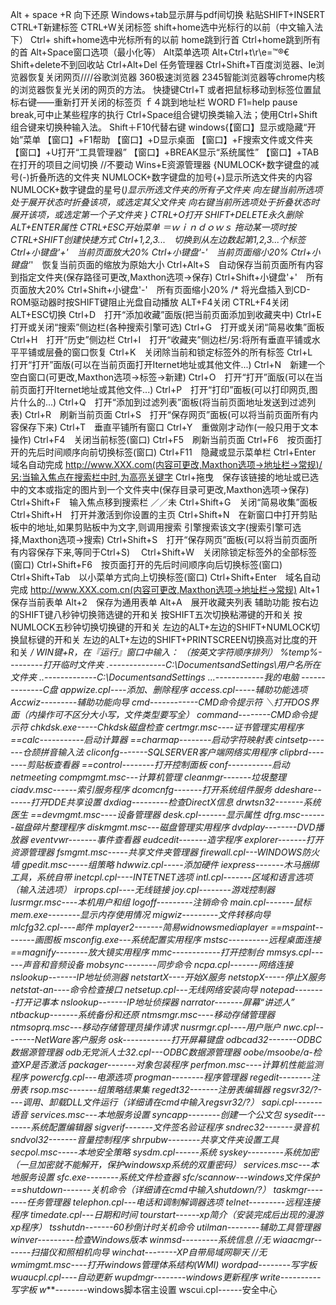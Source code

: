 Alt + space +R 向下还原
Windows+tab显示屏与pdf间切换
粘贴SHIFT+INSERT
CTRL+T新建标签
CTRL+W关闭标签
shift+home选中光标行的以前（中文输入法下）
Ctrl+ shift+home选中光标所有的以前
home跳到行首
Ctrl+home跳到所有的首
Alt+Space窗口选项（最小化等）
Alt菜单选项
Alt+Ctrl+t\r\e=™®€
Shift+delete不到回收站
Ctrl+Alt+Del 任务管理器
Ctrl+Shift+T百度浏览器、Ie浏览器恢复关闭网页////谷歌浏览器 360极速浏览器 2345智能浏览器等chrome内核的浏览器恢复光关闭的网页的方法。
快捷键Ctrl+T 或者把鼠标移动到标签位置鼠标右键——重新打开关闭的标签页
ｆ４跳到地址栏
WORD F1=help
pause break,可中止某些程序的执行
Ctrl+Space组合键切换类输入法；使用Ctrl+Shift组合键来切换种输入法。 
Shift＋F10代替右键
windows{【窗口】显示或隐藏“开始”菜单 
【窗口】+F1帮助 
【窗口】+D显示桌面 
【窗口】+F搜索文件或文件夹 
【窗口】+U打开“工具管理器” 
【窗口】+BREAK显示“系统属性” 
【窗口】+TAB在打开的项目之间切换 //不要动
Wins+E资源管理器
{NUMLOCK+数字键盘的减号(-)折叠所选的文件夹 
NUMLOCK+数字键盘的加号(+)显示所选文件夹的内容 
NUMLOCK+数字键盘的星号(*)显示所选文件夹的所有子文件夹 
向左键当前所选项处于展开状态时折叠该项，或选定其父文件夹 
向右键当前所选项处于折叠状态时展开该项，或选定第一个子文件夹 }
CTRL+O打开 
SHIFT+DELETE永久删除
ALT+ENTER属性 
CTRL+ESC开始菜单 ＝ｗｉｎｄｏｗｓ
拖动某一项时按CTRL+SHIFT创建快捷方式 
Ctrl+1,2,3...　切换到从左边数起第1,2,3...个标签 
Ctrl+小键盘'+'　当前页面放大20% 
Ctrl+小键盘'-'　当前页面缩小20% 
Ctrl+小键盘'*'　恢复当前页面的缩放为原始大小 
Ctrl+Alt+S　自动保存当前页面所有内容到指定文件夹(保存路径可更改,Maxthon选项→保存) 
Ctrl+Shift+小键盘'+'　所有页面放大20% 
Ctrl+Shift+小键盘'-'　所有页面缩小20% 
/*
将光盘插入到CD-ROM驱动器时按SHIFT键阻止光盘自动播放 
ALT+F4关闭 
CTRL+F4关闭 
ALT+ESC切换 
Ctrl+D　打开“添加收藏”面版(把当前页面添加到收藏夹中) 
Ctrl+E　打开或关闭“搜索”侧边栏(各种搜索引擎可选) 
Ctrl+G　打开或关闭“简易收集”面板 
Ctrl+H　打开“历史”侧边栏 
Ctrl+I　打开“收藏夹”侧边栏/另:将所有垂直平铺或水平平铺或层叠的窗口恢复 
Ctrl+K　关闭除当前和锁定标签外的所有标签 
Ctrl+L　打开“打开”面版(可以在当前页面打开Iternet地址或其他文件...) 
Ctrl+N　新建一个空白窗口(可更改,Maxthon选项→标签→新建) 
Ctrl+O　打开“打开”面版(可以在当前页面打开Iternet地址或其他文件...) 
Ctrl+P　打开“打印”面板(可以打印网页,图片什么的...) 
Ctrl+Q　打开“添加到过滤列表”面板(将当前页面地址发送到过滤列表) 
Ctrl+R　刷新当前页面 
Ctrl+S　打开“保存网页”面板(可以将当前页面所有内容保存下来) 
Ctrl+T　垂直平铺所有窗口 
Ctrl+Y　重做刚才动作(一般只用于文本操作) 
Ctrl+F4　关闭当前标签(窗口) 
Ctrl+F5　刷新当前页面 
Ctrl+F6　按页面打开的先后时间顺序向前切换标签(窗口) 
Ctrl+F11　隐藏或显示菜单栏 
Ctrl+Enter　域名自动完成 http://www.XXX.com(内容可更改,Maxthon选项→地址栏→常规)/另:当输入焦点在搜索栏中时,为高亮关键字
Ctrl+拖曳　保存该链接的地址或已选中的文本或指定的图片到一个文件夹中(保存目录可更改,Maxthon选项→保存) 
Ctrl+Shift+F　输入焦点移到搜索栏 ／／未
Ctrl+Shift+G　关闭“简易收集”面板 
Ctrl+Shift+H　打开并激活到你设置的主页 
Ctrl+Shift+N　在新窗口中打开剪贴板中的地址,如果剪贴板中为文字,则调用搜索 引擎搜索该文字(搜索引擎可选择,Maxthon选项→搜索) 
Ctrl+Shift+S　打开“保存网页”面板(可以将当前页面所有内容保存下来,等同于Ctrl+S)　 
Ctrl+Shift+W　关闭除锁定标签外的全部标签(窗口) 
Ctrl+Shift+F6　按页面打开的先后时间顺序向后切换标签(窗口) 
Ctrl+Shift+Tab　以小菜单方式向上切换标签(窗口) 
Ctrl+Shift+Enter　域名自动完成 http://www.XXX.com.cn(内容可更改,Maxthon选项→地址栏→常规)
Alt+1　保存当前表单 
Alt+2　保存为通用表单 
Alt+A　展开收藏夹列表 
辅助功能 
按右边的SHIFT键八秒钟切换筛选键的开和关 
按SHIFT五次切换粘滞键的开和关 
按NUMLOCK五秒钟切换切换键的开和关 
左边的ALT+左边的SHIFT+NUMLOCK切换鼠标键的开和关 
左边的ALT+左边的SHIFT+PRINTSCREEN切换高对比度的开和关 
*/
WIN键+R，在『运行』窗口中输入： 
（按英文字符顺序排列） 
%temp%---------打开临时文件夹 
.--------------C:\DocumentsandSettings\用户名所在文件夹 
..-------------C:\DocumentsandSettings 
...------------我的电脑 
\--------------C盘 
appwize.cpl----添加、删除程序 
access.cpl-----辅助功能选项 
Accwiz---------辅助功能向导 
cmd------------CMD命令提示符 ＼打开DOS界面（内操作可不区分大小写，文件类型要写全）
command--------CMD命令提示符 
chkdsk.exe-----Chkdsk磁盘检查 
certmgr.msc----证书管理实用程序 
==calc-----------启动计算器 
==charmap--------启动字符映射表 
cintsetp-------仓颉拼音输入法 
cliconfg-------SQLSERVER客户端网络实用程序 
clipbrd--------剪贴板查看器 
==control--------打开控制面板 
conf-----------启动netmeeting 
compmgmt.msc---计算机管理 
cleanmgr-------垃圾整理 
ciadv.msc------索引服务程序 
dcomcnfg-------打开系统组件服务 
ddeshare-------打开DDE共享设置 
dxdiag---------检查DirectX信息 
drwtsn32-------系统医生
==devmgmt.msc----设备管理器 
desk.cpl-------显示属性 
dfrg.msc-------磁盘碎片整理程序 
diskmgmt.msc---磁盘管理实用程序 
dvdplay--------DVD播放器 
eventvwr-------事件查看器 
eudcedit-------造字程序 
explorer-------打开资源管理器 
fsmgmt.msc-----共享文件夹管理器 
firewall.cpl---WINDOWS防火墙 
gpedit.msc-----组策略 
hdwwiz.cpl-----添加硬件 
iexpress-------木马捆绑工具，系统自带 
inetcpl.cpl----INTETNET选项 
intl.cpl-------区域和语言选项（输入法选项） 
irprops.cpl----无线链接 
joy.cpl--------游戏控制器 
lusrmgr.msc----本机用户和组 
logoff---------注销命令 
main.cpl-------鼠标 
mem.exe--------显示内存使用情况 
migwiz---------文件转移向导 
mlcfg32.cpl----邮件 
mplayer2-------简易widnowsmediaplayer 
==mspaint--------画图板 
msconfig.exe---系统配置实用程序 
mstsc----------远程桌面连接
==magnify--------放大镜实用程序 
mmc------------打开控制台 
mmsys.cpl------声音和音频设备 
mobsync--------同步命令 
ncpa.cpl-------网络连接 
nslookup-------IP地址侦测器 
netstartX----开始X服务 
netstopX-----停止X服务 
netstat-an----命令检查接口 
netsetup.cpl---无线网络安装向导 
notepad--------打开记事本 
nslookup-------IP地址侦探器 
narrator-------屏幕“讲述人” 
ntbackup-------系统备份和还原 
ntmsmgr.msc----移动存储管理器 
ntmsoprq.msc---移动存储管理员操作请求 
nusrmgr.cpl----用户账户 
nwc.cpl--------NetWare客户服务 
osk------------打开屏幕键盘 
odbcad32-------ODBC数据源管理器 
odb无党派人士32.cpl---ODBC数据源管理器 
oobe/msoobe/a-检查XP是否激活 
packager-------对象包装程序 
perfmon.msc----计算机性能监测程序 
powercfg.cpl---电源选项 
progman--------程序管理器 
regedit--------注册表 
rsop.msc-------组策略结果集 
regedt32-------注册表编辑器 
regsvr32/?----调用、卸载DLL文件运行（详细请在cmd中输入regsvr32/?） 
sapi.cpl-------语音 
services.msc---本地服务设置 
syncapp--------创建一个公文包 
sysedit--------系统配置编辑器 
sigverif-------文件签名验证程序 
sndrec32-------录音机 
sndvol32-------音量控制程序 
shrpubw--------共享文件夹设置工具 
secpol.msc-----本地安全策略 
sysdm.cpl------系统 
syskey---------系统加密（一旦加密就不能解开，保护windowsxp系统的双重密码） 
services.msc---本地服务设置 
sfc.exe--------系统文件检查器 
sfc/scannow---windows文件保护 
==shutdown-------关机命令（详细请在cmd中输入shutdown/?） 
taskmgr--------任务管理器 
telephon.cpl---电话和调制解调器选项 
telnet---------远程连接程序 
timedate.cpl---日期和时间 
tourstart------xp简介（安装完成后出现的漫游xp程序） 
tsshutdn-------60秒倒计时关机命令 
utilman--------辅助工具管理器 
winver---------检查Windows版本 
winmsd---------系统信息 //无
wiaacmgr-------扫描仪和照相机向导 
winchat--------XP自带局域网聊天 //无
wmimgmt.msc----打开windows管理体系结构(WMI) 
wordpad--------写字板 
wuaucpl.cpl----自动更新 
wupdmgr--------windows更新程序 
write----------写字板 
w***--------windows脚本宿主设置 
wscui.cpl------安全中心 

